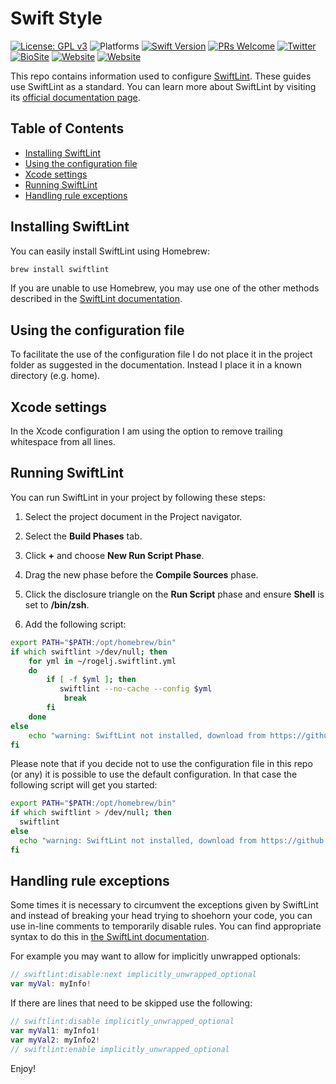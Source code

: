# Swift Style

[![License: GPL v3](https://img.shields.io/badge/License-GPL%20v3-blue.svg)](https://www.gnu.org/licenses/gpl-3.0)
![Platforms](https://img.shields.io/badge/platform-iOS-lightgrey.svg)
[![Swift Version](https://img.shields.io/badge/Swift-5.7-orange)](https://developer.apple.com/swift)
[![PRs Welcome](https://img.shields.io/badge/PRs-welcome-brightgreen.svg?style=flat-square)](http://makeapullrequest.com)
[![Twitter](https://img.shields.io/badge/twitter-quantum__tunnel-blue)](http://twitter.com/quantum_tunnel)
[![BioSite](https://img.shields.io/badge/BioSite-jrogel-blue)](https://bio.site/jrogel)
[![Website](https://img.shields.io/badge/web-jrogel-black)](https://jrogel.com)
[![Website](https://img.shields.io/badge/web-RogueLoop-black)](https://rogueloop.jrogel.com)

This repo contains information used to configure [SwiftLint](https://github.com/realm/SwiftLint). These guides use SwiftLint as a standard. You can learn more about SwiftLint by visiting its [official documentation page](https://github.com/realm/SwiftLint).

## Table of Contents

* [Installing SwiftLint](#installing-swiftlint)
* [Using the configuration file](#using-the-configuration-file)
* [Xcode settings](#xcode-settings)
* [Running SwiftLint](#running-swiftlint)
* [Handling rule exceptions](#handling-rule-exceptions)

## Installing SwiftLint

You can easily install SwiftLint using Homebrew:

```bash
brew install swiftlint
```

If you are unable to use Homebrew, you may use one of the other methods described in the [SwiftLint documentation](https://github.com/realm/SwiftLint).

## Using the configuration file

To facilitate the use of the configuration file I do not place it in the project folder as suggested in the documentation. Instead I place it in a known directory (e.g. home). 

## Xcode settings

In the Xcode configuration I am using the option to remove trailing whitespace from all lines. 

## Running SwiftLint

You can run SwiftLint in your project by following these steps:

1. Select the project document in the Project navigator.
1. Select the **Build Phases** tab.
1. Click **+** and choose **New Run Script Phase**.
1. Drag the new phase before the **Compile Sources** phase.
1. Click the disclosure triangle on the **Run Script** phase and ensure **Shell** is set to **/bin/zsh**.

6. Add the following script:
```zsh
export PATH="$PATH:/opt/homebrew/bin"
if which swiftlint >/dev/null; then
    for yml in ~/rogelj.swiftlint.yml
    do
        if [ -f $yml ]; then
           swiftlint --no-cache --config $yml
            break
        fi
    done
else 
    echo "warning: SwiftLint not installed, download from https://github.com/realm/SwiftLint"
fi
```

Please note that if you decide not to use the configuration file in this repo (or any) it is possible to use the default configuration. In that case the following script will get you started:

```zsh
export PATH="$PATH:/opt/homebrew/bin"
if which swiftlint > /dev/null; then
  swiftlint
else
  echo "warning: SwiftLint not installed, download from https://github.com/realm/SwiftLint"
fi
```



## Handling rule exceptions

Some times it is necessary to circumvent the exceptions given by SwiftLint and instead of breaking your head trying to shoehorn your code, you can use in-line comments to temporarily disable rules. You can find appropriate syntax to do this in [the SwiftLint documentation](https://realm.github.io/SwiftLint/#disable-rules-in-code).

For example you may want to allow for implicitly unwrapped optionals:
```swift
// swiftlint:disable:next implicitly_unwrapped_optional
var myVal: myInfo!
```

If there are lines that need to be skipped use the following:

```swift
// swiftlint:disable implicitly_unwrapped_optional
var myVal1: myInfo1!
var myVal2: myInfo2!
// swiftlint:enable implicitly_unwrapped_optional
```

Enjoy!



